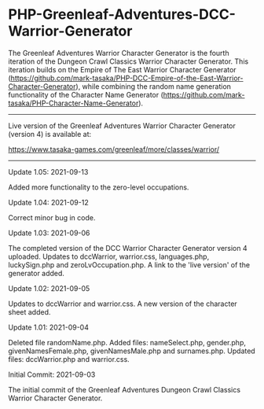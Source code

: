 # PHP-Greenleaf-Adventures-DCC-Warrior-Generator
The Greenleaf Adventures Warrior Character Generator is the fourth iteration of the Dungeon Crawl Classics Warrior Character Generator.  This iteration builds on the Empire of The East Warrior Character Generator (https://github.com/mark-tasaka/PHP-DCC-Empire-of-the-East-Warrior-Character-Generator), while combining the random name generation functionality of the Character Name Generator (https://github.com/mark-tasaka/PHP-Character-Name-Generator).

----------------------

Live version of the Greenleaf Adventures Warrior Character Generator (version 4) is available at:

https://www.tasaka-games.com/greenleaf/more/classes/warrior/

---------------------------


Update 1.05: 2021-09-13

Added more functionality to the zero-level occupations.


Update 1.04: 2021-09-12

Correct minor bug in code.


Update 1.03: 2021-09-06

The completed version of the DCC Warrior Character Generator version 4 uploaded.  Updates to dccWarrior, warrior.css, languages.php, luckySign.php and zeroLvOccupation.php.  A link to the 'live version' of the generator added.



Update 1.02: 2021-09-05

Updates to dccWarrior and warrior.css.  A new version of the character sheet added.



Update 1.01: 2021-09-04

Deleted file randomName.php.  Added files: nameSelect.php, gender.php, givenNamesFemale.php, givenNamesMale.php and surnames.php.  Updated files: dccWarrior.php and warrior.css.



Initial Commit: 2021-09-03

The initial commit of the Greenleaf Adventures Dungeon Crawl Classics Warrior Character Generator.

